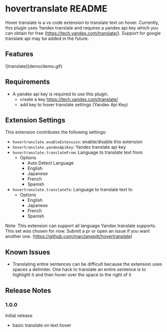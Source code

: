 # hovertranslate README

Hover translate is a vs code extension to translate text on hover.  Currently, this plugin uses Yandex translate and requires a yandex api key which you can obtain for free (https://tech.yandex.com/translate/). Support for google translate api may be added in the future.

## Features

\!\[translate\]\(demo/demo.gif\)

## Requirements

* A yandex api key is required to use this plugin.
  * create a key https://tech.yandex.com/translate/
  * add key to hover translate settings (Yandex Api Key)

## Extension Settings

This extension contributes the following settings:

* `hovertranslate.enableExtension`: enable/disable this extension
* `hovertranslate.yandexApiKey`: Yandex translate api key
* `hovertranslate.translateFrom`: Language to translate text from
  * Options
    * Auto Detect Language
    * English
    * Japanese
    * French
    * Spanish
* `hovertranslate.translateTo`: Language to translate text to
  * Options
    * English
    * Japanese
    * French
    * Spanish

Note: This extension can support all language Yandex translate supports. This set was chosen for now. Submit a pr or open an issue if you want another one. (https://github.com/marclanepitt/hovertranslate)

## Known Issues

* Translating entire sentences can be difficult because the extension uses spaces a delimiter.  One hack to translate an entire sentence is to highlight it and then hover over the space to the right of it

## Release Notes

### 1.0.0

Initial release
* basic translate on text hover
